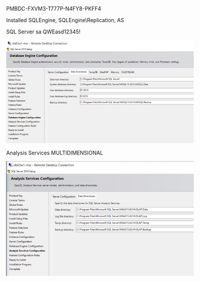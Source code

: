 PMBDC-FXVM3-T777P-N4FY8-PKFF4

Installed SQLEngine, SQLEngine\Replication, AS

SQL Server sa QWEasd12345!

![image.png](/.attachments/image-e8b4f9ce-f7da-489e-86c8-5ac0b663daeb.png)

Analysis Services MULTIDIMENSIONAL

![image.png](/.attachments/image-78aa2a56-a575-47bf-bd70-c69455175dcc.png)